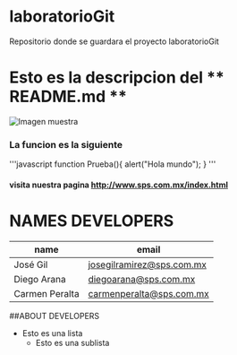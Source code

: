 # laboratorioGit
Repositorio donde se guardara el proyecto laboratorioGit


# Esto es la descripcion del ** README.md **

![Imagen muestra](http://www.sps.com.mx/recursos/imagenes/logo_sps_neurika.png)

### La funcion es la siguiente

'''javascript
function Prueba(){
	alert("Hola mundo");
}
'''


#### visita nuestra pagina <http://www.sps.com.mx/index.html>

# NAMES DEVELOPERS
name| email
-----|-----
José Gil| josegilramirez@sps.com.mx
Diego Arana| diegoarana@sps.com.mx
Carmen Peralta| carmenperalta@sps.com.mx

##ABOUT DEVELOPERS


* Esto es una lista
	* Esto es una sublista